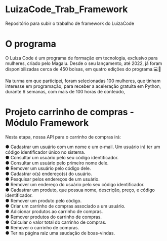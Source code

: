 # LuizaCode_Trab_Framework
Repositório para subir o trabalho de framework do LuizaCode

# O programa
O Luiza Code é um programa de formação em tecnologia, exclusivo para mulheres, criado pelo Magalu. 
Desde o seu lançamento, até 2022, já foram disponibilizadas cerca de 450 bolsas, em quatro edições do programa.💻💙

Na turma em que participei, foram selecionadas 100 mulheres, que tinham interesse em programação, para receber a aceleração gratuita em Python, durante 6 semanas, com mais de 100 horas de conteúdo,

# Projeto carrinho de compras - Módulo Framework

Nesta etapa, nossa API para o carrinho de compras irá:

● Cadastrar um usuário com um nome e um e-mail. Um usuário irá ter um
código identificador único no sistema.
<br>
● Consultar um usuário pelo seu código identificador.
<br>
● Consultar um usuário pelo primeiro nome dele.
<br>
● Remover um usuário pelo código dele.
<br>
● Cadastrar o(s) endereço(s) do usuário.
<br>
● Pesquisar pelos endereços de um usuário.
<br>
● Remover um endereço do usuário pelo seu código identificador.
<br>
● Cadastrar um produto, que possua nome, descrição, preço, e código
identificador.
<br>
● Remover um produto pelo código.
<br>
● Criar um carrinho de compras associado a um usuário.
<br>
● Adicionar produtos ao carrinho de compras.
<br>
● Remover produtos do carrinho de compras.
<br>
● Calcular o valor total do carrinho de compras.
<br>
● Remover o carrinho de compras.
<br>
● Ter na página raiz uma saudação de boas-vindas.

